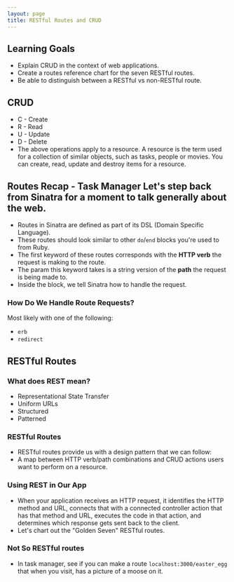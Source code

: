 ```yaml
---
layout: page
title: RESTful Routes and CRUD
---
```


## Learning Goals

  - Explain CRUD in the context of web applications.
  - Create a routes reference chart for the seven RESTful routes.
  - Be able to distinguish between a RESTful vs non-RESTful route.

## CRUD

  - C - Create
  - R - Read
  - U - Update
  - D - Delete  
  - The above operations apply to a resource. A resource is the term used for a collection of similar objects, such as tasks, people or movies. You can create, read, update and destroy items for a resource.

## Routes Recap - Task Manager Let's step back from Sinatra for a moment to talk generally about the web.

  - Routes in Sinatra are defined as part of its DSL (Domain Specific Language).
  - These routes should look similar to other `do`/`end` blocks you're used to from Ruby.
  - The first keyword of these routes corresponds with the **HTTP verb** the request is making to the route.
  - The param this keyword takes is a string version of the **path** the request is being made to.
  - Inside the block, we tell Sinatra how to handle the request.

### How Do We Handle Route Requests?

  Most likely with one of the following:

  - `erb`
  - `redirect`

## RESTful Routes

### What does REST mean?

  - Representational State Transfer
  - Uniform URLs
  - Structured
  - Patterned

### RESTful Routes  

  - RESTful routes provide us with a design pattern that we can follow:
  - A map between HTTP verb/path combinations and CRUD actions users want to perform on a resource.

### Using REST in Our App

  - When your application receives an HTTP request, it identifies the HTTP method and URL, connects that with a connected controller action that has that method and URL, executes the code in that action, and determines which response gets sent back to the client.
  - Let's chart out the "Golden Seven" RESTful routes.

### Not So RESTful routes

  - In task manager, see if you can make a route `localhost:3000/easter_egg` that when you visit, has a picture of a moose on it.
